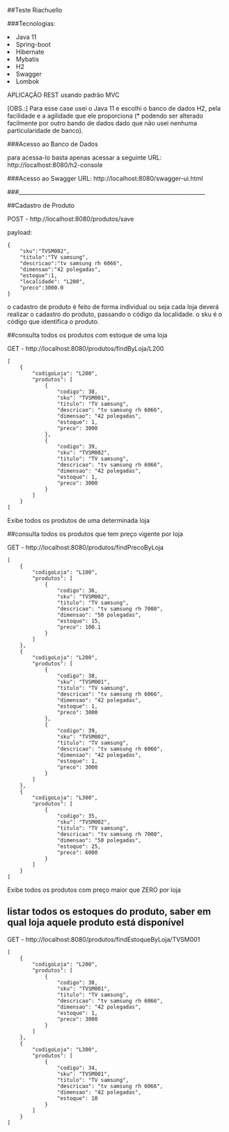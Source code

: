 ##Teste Riachuello

###Tecnologias:

<li>Java 11</li>
<li>Spring-boot</li>
<li>Hibernate</li>
<li>Mybatis</li>
<li>H2</li>
<li>Swagger</li>
<li>Lombok</li>

APLICAÇÃO REST usando padrão MVC

[OBS.:]
Para esse case usei o Java 11 e escolhi o banco de dados H2, pela facilidade e a agilidade que ele proporciona (* podendo ser alterado facilmente por outro bando de dados dado que não usei nenhuma particularidade de banco).

###Acesso ao Banco de Dados

para acessa-lo basta apenas acessar a seguinte URL: http://localhost:8080/h2-console

###Acesso ao Swagger
URL: http://localhost:8080/swagger-ui.html

###___________________________________________________________________


##Cadastro de Produto

POST - http://localhost:8080/produtos/save

payload:
```
{
    "sku":"TVSM002",
    "titulo":"TV samsung",
    "descricao":"tv samsung rh 6066",
    "dimensao":"42 polegadas",
    "estoque":1,
    "localidade": "L200",
    "preco":3000.0
}
```
o cadastro de produto é feito de forma individual ou seja cada loja deverá realizar o cadastro do produto, passando o código da localidade.
o sku é o código que identifica o produto.

##consulta todos os produtos com estoque de uma loja

GET - http://localhost:8080/produtos/findByLoja/L200

```
[
    {
        "codigoLoja": "L200",
        "produtos": [
            {
                "codigo": 38,
                "sku": "TVSM001",
                "titulo": "TV samsung",
                "descricao": "tv samsung rh 6066",
                "dimensao": "42 polegadas",
                "estoque": 1,
                "preco": 3000
            },
            {
                "codigo": 39,
                "sku": "TVSM002",
                "titulo": "TV samsung",
                "descricao": "tv samsung rh 6066",
                "dimensao": "42 polegadas",
                "estoque": 1,
                "preco": 3000
            }
        ]
    }
]
```

Exibe todos os produtos de uma determinada loja


##consulta todos os produtos que tem preço vigente por loja

GET - http://localhost:8080/produtos/findPrecoByLoja

```
[
    {
        "codigoLoja": "L100",
        "produtos": [
            {
                "codigo": 36,
                "sku": "TVSM002",
                "titulo": "TV samsung",
                "descricao": "tv samsung rh 7000",
                "dimensao": "50 polegadas",
                "estoque": 15,
                "preco": 100.1
            }
        ]
    },
    {
        "codigoLoja": "L200",
        "produtos": [
            {
                "codigo": 38,
                "sku": "TVSM001",
                "titulo": "TV samsung",
                "descricao": "tv samsung rh 6066",
                "dimensao": "42 polegadas",
                "estoque": 1,
                "preco": 3000
            },
            {
                "codigo": 39,
                "sku": "TVSM002",
                "titulo": "TV samsung",
                "descricao": "tv samsung rh 6066",
                "dimensao": "42 polegadas",
                "estoque": 1,
                "preco": 3000
            }
        ]
    },
    {
        "codigoLoja": "L300",
        "produtos": [
            {
                "codigo": 35,
                "sku": "TVSM002",
                "titulo": "TV samsung",
                "descricao": "tv samsung rh 7000",
                "dimensao": "50 polegadas",
                "estoque": 25,
                "preco": 6000
            }
        ]
    }
]
```

Exibe todos os produtos com preço maior que ZERO por loja

## listar todos os estoques do produto, saber em qual loja aquele produto está disponível

GET - http://localhost:8080/produtos/findEstoqueByLoja/TVSM001

```
[
    {
        "codigoLoja": "L200",
        "produtos": [
            {
                "codigo": 38,
                "sku": "TVSM001",
                "titulo": "TV samsung",
                "descricao": "tv samsung rh 6066",
                "dimensao": "42 polegadas",
                "estoque": 1,
                "preco": 3000
            }
        ]
    },
    {
        "codigoLoja": "L300",
        "produtos": [
            {
                "codigo": 34,
                "sku": "TVSM001",
                "titulo": "TV samsung",
                "descricao": "tv samsung rh 6066",
                "dimensao": "42 polegadas",
                "estoque": 10
            }
        ]
    }
]
```




